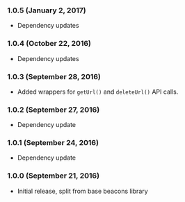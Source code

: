 ### 1.0.5 (January 2, 2017)
* Dependency updates

### 1.0.4 (October 22, 2016)
* Dependency updates

### 1.0.3 (September 28, 2016)
* Added wrappers for `getUrl()` and `deleteUrl()` API calls.

### 1.0.2 (September 27, 2016)
* Dependency update

### 1.0.1 (September 24, 2016)
* Dependency update

### 1.0.0 (September 21, 2016)
* Initial release, split from base beacons library
